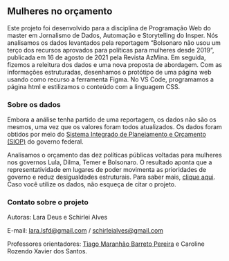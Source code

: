 ## Mulheres no orçamento

Este projeto foi desenvolvido para a disciplina de Programação Web do master em Jornalismo de Dados, Automação e Storytelling do Insper. Nós analisamos os dados levantados pela reportagem “Bolsonaro não usou um terço dos recursos aprovados para políticas para mulheres desde 2019”, publicada em 16 de agosto de 2021 pela Revista AzMina. Em seguida, fizemos a releitura dos dados e uma nova proposta de abordagem. Com as informações estruturadas, desenhamos o protótipo de uma página web usando como recurso a ferramenta Figma. No VS Code, programamos a página html e estilizamos o conteúdo com a linguagem CSS.

### Sobre os dados

Embora a análise tenha partido de uma reportagem, os dados não são os mesmos, uma vez que os valores foram todos atualizados. Os dados foram obtidos por meio do [Sistema Integrado de Planejamento e Orçamento (SIOP)](https://www.siop.planejamento.gov.br/modulo/login/index.html#/) do governo federal.

Analisamos o orçamento das dez políticas públicas voltadas para mulheres nos governos Lula, Dilma, Temer e Bolsonaro. O resultado aponta que a representatividade em lugares de poder movimenta as prioridades de governo e reduz desigualdades estruturais. Para saber mais, [clique aqui](https://schirlei.github.io/mulheres-orcamento/). Caso você utilize os dados, não esqueça de citar o projeto.

### Contato sobre o projeto

Autoras: Lara Deus e Schirlei Alves

E-mail: lara.lsfd@gmail.com / schirleialves@gmail.com

Professores orientadores: [Tiago Maranhão Barreto Pereira](https://github.com/tiagombp) e Caroline Rozendo Xavier dos Santos.
